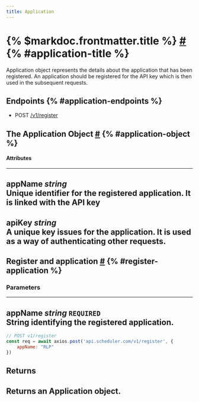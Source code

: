 ```yaml
---
title: Application
---
```


# {% $markdoc.frontmatter.title %}  [\#](#application-title) {% #application-title %}

Application object represents the details about the application that has been registered. An application should be registered for the API key which is then used in the subsequent requests.


## Endpoints {% #application-endpoints %}

- POST [/v1/register](#register-application)

## The Application Object [\#](#application-object) {% #application-object %}

#### **Attributes**
---
**appName** *string*  
Unique identifier for the registered application. It is linked with the API key
---
**apiKey** *string*  
A unique key issues for the application. It is used as a way of authenticating other requests.
---  


## Register and application [\#](#register-application) {% #register-application %}

### Parameters
---
**appName**  *string* `REQUIRED`  
String identifying the registered application. 
---

```js
// POST v1/register
const req = await axios.post('api.scheduler.com/v1/register', {
	appName: "RLP"
})
```

**Returns**  
---
Returns an Application object.
---

